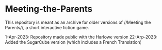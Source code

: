 # Meeting-the-Parents
This repository is meant as an archive for older versions of //Meeting the Parents//, a short interactive fiction game.

1-Apr-2023: Repository made public with the Harlowe version
22-Arp-2023: Added the SugarCube version (which includes a French Translation)
